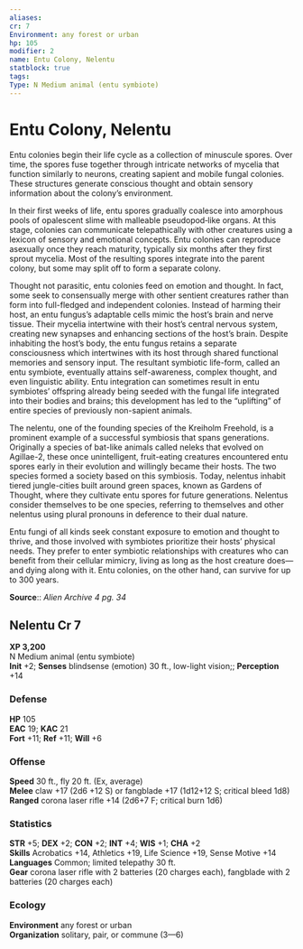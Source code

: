 ```yaml
---
aliases: 
cr: 7
Environment: any forest or urban 
hp: 105
modifier: 2
name: Entu Colony, Nelentu
statblock: true
tags: 
Type: N Medium animal (entu symbiote)  
---
```


# Entu Colony, Nelentu

Entu colonies begin their life cycle as a collection of minuscule spores. Over time, the spores fuse together through intricate networks of mycelia that function similarly to neurons, creating sapient and mobile fungal colonies. These structures generate conscious thought and obtain sensory information about the colony’s environment.

In their first weeks of life, entu spores gradually coalesce into amorphous pools of opalescent slime with malleable pseudopod‑like organs. At this stage, colonies can communicate telepathically with other creatures using a lexicon of sensory and emotional concepts. Entu colonies can reproduce asexually once they reach maturity, typically six months after they first sprout mycelia. Most of the resulting spores integrate into the parent colony, but some may split off to form a separate colony.

Thought not parasitic, entu colonies feed on emotion and thought. In fact, some seek to consensually merge with other sentient creatures rather than form into full-fledged and independent colonies. Instead of harming their host, an entu fungus’s adaptable cells mimic the host’s brain and nerve tissue. Their mycelia intertwine with their host’s central nervous system, creating new synapses and enhancing sections of the host’s brain. Despite inhabiting the host’s body, the entu fungus retains a separate consciousness which intertwines with its host through shared functional memories and sensory input. The resultant symbiotic life-form, called an entu symbiote, eventually attains self-awareness, complex thought, and even linguistic ability. Entu integration can sometimes result in entu symbiotes’ offspring already being seeded with the fungal life integrated into their bodies and brains; this development has led to the “uplifting” of entire species of previously non-sapient animals.

The nelentu, one of the founding species of the Kreiholm Freehold, is a prominent example of a successful symbiosis that spans generations. Originally a species of bat-like animals called neleks that evolved on Agillae-2, these once unintelligent, fruit-eating creatures encountered entu spores early in their evolution and willingly became their hosts. The two species formed a society based on this symbiosis. Today, nelentus inhabit tiered jungle-cities built around green spaces, known as Gardens of Thought, where they cultivate entu spores for future generations. Nelentus consider themselves to be one species, referring to themselves and other nelentus using plural pronouns in deference to their dual nature.

Entu fungi of all kinds seek constant exposure to emotion and thought to thrive, and those involved with symbiotes prioritize their hosts’ physical needs. They prefer to enter symbiotic relationships with creatures who can benefit from their cellular mimicry, living as long as the host creature does—and dying along with it. Entu colonies, on the other hand, can survive for up to 300 years.

**Source**:: _Alien Archive 4 pg. 34_

## Nelentu Cr 7

**XP 3,200**  
N Medium animal (entu symbiote)  
**Init** +2; **Senses** blindsense (emotion) 30 ft., low-light vision;; **Perception** +14  

### Defense

**HP** 105  
**EAC** 19; **KAC** 21  
**Fort** +11; **Ref** +11; **Will** +6  

### Offense

**Speed** 30 ft., fly 20 ft. (Ex, average)  
**Melee** claw +17 (2d6 +12 S) or fangblade +17 (1d12+12 S; critical bleed 1d8)  
**Ranged** corona laser rifle +14 (2d6+7 F; critical burn 1d6)

### Statistics

**STR** +5; **DEX** +2; **CON** +2; **INT** +4; **WIS** +1; **CHA** +2  
**Skills** Acrobatics +14, Athletics +19, Life Science +19, Sense Motive +14  
**Languages** Common; limited telepathy 30 ft.  
**Gear** corona laser rifle with 2 batteries (20 charges each), fangblade with 2 batteries (20 charges each)

### Ecology

**Environment** any forest or urban  
**Organization** solitary, pair, or commune (3—6)

